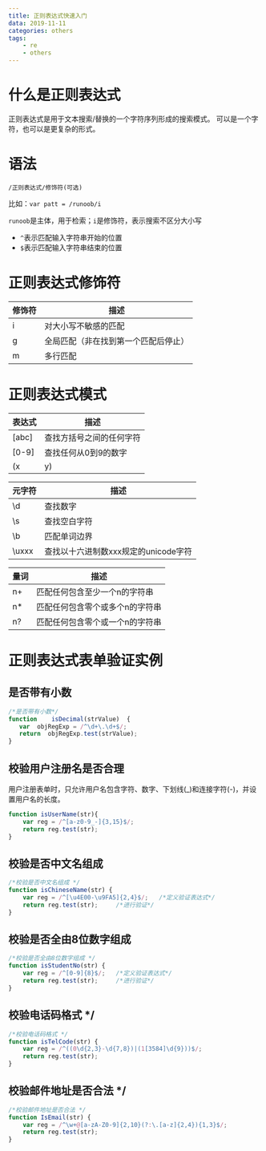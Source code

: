 ```yaml
---
title: 正则表达式快速入门
data: 2019-11-11
categories: others
tags:
    - re
    - others
---
```


# 什么是正则表达式
正则表达式是用于文本搜索/替换的一个字符序列形成的搜索模式。
可以是一个字符，也可以是更复杂的形式。

# 语法
```
/正则表达式/修饰符(可选)
```
比如：`var patt = /runoob/i`

`runoob`是主体，用于检索；`i`是修饰符，表示搜索不区分大小写

- `^`表示匹配输入字符串开始的位置
- `$`表示匹配输入字符串结束的位置

# 正则表达式修饰符
修饰符 | 描述  
---------|----------
 i | 对大小写不敏感的匹配 
 g | 全局匹配（非在找到第一个匹配后停止）
 m | 多行匹配

# 正则表达式模式
表达式 | 描述  
---------|----------
 [abc] | 查找方括号之间的任何字符 
 [0-9] | 查找任何从0到9的数字
 (x|y) | 查找任何以|分隔的选项

元字符 | 描述  
---------|----------
 \d | 查找数字 
 \s | 查找空白字符
 \b | 匹配单词边界
 \uxxx | 查找以十六进制数xxx规定的unicode字符

量词 | 描述  
---------|----------
 n+ | 匹配任何包含至少一个n的字符串
 n* | 匹配任何包含零个或多个n的字符串
 n? | 匹配任何包含零个或一个n的字符串

# 正则表达式表单验证实例

## 是否带有小数
```js
/*是否带有小数*/
function    isDecimal(strValue)  {  
   var  objRegExp = /^\d+\.\d+$/;
   return  objRegExp.test(strValue);  
}
```

## 校验用户注册名是否合理
用户注册表单时，只允许用户名包含字符、数字、下划线(_)和连接字符(-)，并设置用户名的长度。
```js
function isUserName(str){
    var reg = /^[a-z0-9_-]{3,15}$/;
    return reg.test(str);
}
```

## 校验是否中文名组成
```js
/*校验是否中文名组成 */
function isChineseName(str) {
    var reg = /^[\u4E00-\u9FA5]{2,4}$/;   /*定义验证表达式*/
    return reg.test(str);     /*进行验证*/
}
```

## 校验是否全由8位数字组成 
```js
/*校验是否全由8位数字组成 */
function isStudentNo(str) {
    var reg = /^[0-9]{8}$/;   /*定义验证表达式*/
    return reg.test(str);     /*进行验证*/
}
```

## 校验电话码格式 */
```js
/*校验电话码格式 */
function isTelCode(str) {
    var reg = /^((0\d{2,3}-\d{7,8})|(1[3584]\d{9}))$/;
    return reg.test(str);
}
```

## 校验邮件地址是否合法 */
```js
/*校验邮件地址是否合法 */
function IsEmail(str) {
    var reg = /^\w+@[a-zA-Z0-9]{2,10}(?:\.[a-z]{2,4}){1,3}$/;
    return reg.test(str);
}
```